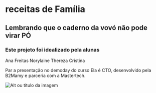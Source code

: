 # receitas de Família

## Lembrando que o caderno da vovó não pode virar PÓ

### Este projeto foi idealizado pela alunas

Ana Freitas
Norylaine
Thereza Cristina

Par a presentação no demoday do curso Ela é CTO, desenvolvido pela B2Mamy e parceria com a Mastertech.

![Alt ou título da imagem](fundoprincipal.png)
